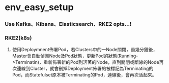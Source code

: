# env_easy_setup


### Use Kafka、Kibana、Elasticsearch、RKE2 opts...!

### RKE2(k8s)
1. 使用Deploymnent佈署Pod，若Clusters中的一Node關閉，過幾分鐘後，Master會自動偵測Node及Pod狀態，更新Pod的狀態(Running->Terminatin)，重新佈署新的Pod到活著的Node，直到關閉或斷線的Node再次連線到Cluster，就會刪掉Deployment佈署的被標記為Terminating的Pod，而Statefulset原本被Terminating的Pod，連線後，會再次活起來。
